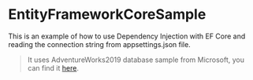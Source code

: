# EntityFrameworkCoreSample

This is an example of how to use Dependency Injection with EF Core and reading the connection string from appsettings.json file.

> It uses AdventureWorks2019 database sample from Microsoft, you can find it [here](https://docs.microsoft.com/en-us/sql/samples/adventureworks-install-configure?view=sql-server-ver15&tabs=ssms).
